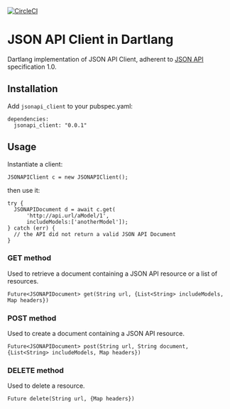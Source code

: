 [![CircleCI](https://circleci.com/gh/qurami/jsonapi_client_dart.svg?style=svg)](https://circleci.com/gh/qurami/jsonapi_client_dart)

# JSON API Client in Dartlang

Dartlang implementation of JSON API Client, adherent to [JSON API](http://jsonapi.org) specification 1.0.

## Installation

Add `jsonapi_client` to your pubspec.yaml:

```
dependencies:
  jsonapi_client: "0.0.1"
```


## Usage

Instantiate a client:

```
JSONAPIClient c = new JSONAPIClient();
```

then use it:

```
try {
  JSONAPIDocument d = await c.get(
      'http://api.url/aModel/1',
      includeModels:['anotherModel']);
} catch (err) {
  // the API did not return a valid JSON API Document
}
```

### GET method

Used to retrieve a document containing a JSON API resource or a list of resources.

`Future<JSONAPIDocument> get(String url, {List<String> includeModels, Map headers})`


### POST method

Used to create a document containing a JSON API resource.

`Future<JSONAPIDocument> post(String url, String document, {List<String> includeModels, Map headers})`


### DELETE method

Used to delete a resource.

`Future delete(String url, {Map headers})`
